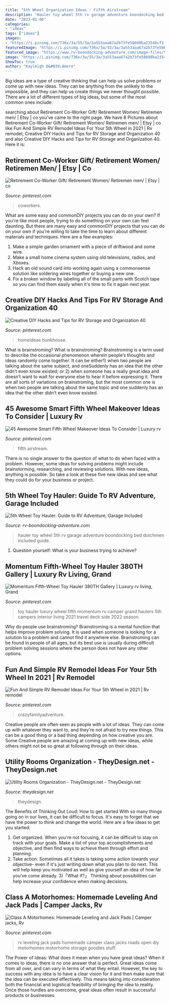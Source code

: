 ```yaml
---
title: "5th Wheel Organization Ideas - Fifth Airstream"
description: "Hauler toy wheel 5th rv garage adventure boondocking bed dutchmen included guide"
date: "2023-01-06"
categories:
- "ideas"
tags: ["ideas"]
images:
- "https://i.pinimg.com/736x/3a/55/3a/3a553aaa67a2b73fe58698ba23548cf1.jpg"
featuredImage: "https://i.pinimg.com/736x/3a/55/3a/3a553aaa67a2b73fe58698ba23548cf1.jpg"
featured_image: "https://www.rv-boondocking-adventure.com/image-files/5th-wheel-toy-hauler-rv.jpg"
image: "https://i.pinimg.com/736x/3a/55/3a/3a553aaa67a2b73fe58698ba23548cf1.jpg"
ShowToc: true
author: "Kayleigh D&#039;Amore"
---
```



Big ideas are a type of creative thinking that can help us solve problems or come up with new ideas. They can be anything from the unlikely to the impossible, and they can help us create things we never thought possible. There are a lot of different types of big ideas, but some of the most common ones include: 

	

		
searching about Retirement Co-Worker Gift/ Retirement Women/ Retiremen men/ | Etsy | co you've came to the right page. We have 8 Pictures about Retirement Co-Worker Gift/ Retirement Women/ Retiremen men/ | Etsy | co like Fun And Simple RV Remodel Ideas For Your 5th Wheel in 2021 | Rv remodel, Creative DIY Hacks and Tips for RV Storage and Organization 40 and also Creative DIY Hacks and Tips for RV Storage and Organization 40. Here it is:
		
    
## Retirement Co-Worker Gift/ Retirement Women/ Retiremen Men/ | Etsy | Co

<img loading=lazy src="https://i.pinimg.com/736x/3a/55/3a/3a553aaa67a2b73fe58698ba23548cf1.jpg" onerror="this.onerror=null;this.src='https://tse2.mm.bing.net/th?id=OIP.l-_p9_ALMA4ri-fPsLnvyAHaJ3&amp;pid=15.1';" alt="Retirement Co-Worker Gift/ Retirement Women/ Retiremen men/ | Etsy | co">

_Source: pinterest.com_

>coworkers. 

	

What are some easy and commonDIY projects you can do on your own?
If you're like most people, trying to do something on your own can feel daunting. But there are many easy and commonDIY projects that you can do on your own if you're willing to take the time to learn about different materials and techniques. Here are a few examples:
1. Make a simple garden ornament with a piece of driftwood and some wire.
2. Make a small home cinema system using old televisions, radios, and Xboxes.
3. Hack an old sound card into working again using a commonsense solution like soldering wires together or buying a new one.
4. Fix a broken window by labeling all of the small parts with Scotch tape so you can find them easily when it's time to fix it again next year.

    
## Creative DIY Hacks And Tips For RV Storage And Organization 40

<img loading=lazy src="https://i.pinimg.com/originals/8d/a6/d8/8da6d85dfeaa1b179b0f787d87d4e2b1.jpg" onerror="this.onerror=null;this.src='https://tse2.mm.bing.net/th?id=OIP.7Mfn924oW1_PDYI6COLxuwHaLH&amp;pid=15.1';" alt="Creative DIY Hacks and Tips for RV Storage and Organization 40">

_Source: pinterest.com_

>homeideas bunkhouse. 

	

What is brainstroming?
What is brainstroming? Brainstroming is a term used to describe the occasional phenomenon wherein people’s thoughts and ideas randomly come together. It can be either1) when two people are talking about the same subject, and oneSuddenly has an idea that the other didn’t even know existed; or 2) when someone has a really great idea and doesn’t want to wait for everyone else to hear it before expressing it. There are all sorts of variations on brainstroming, but the most common one is when two people are talking about the same topic and one suddenly has an idea that the other didn’t even know existed.

    
## 45 Awesome Smart Fifth Wheel Makeover Ideas To Consider | Luxury Rv

<img loading=lazy src="https://i.pinimg.com/736x/20/58/16/205816ed3144b48e13d6bef94ffbde62--luxury-fifth-wheel-luxury-rv.jpg" onerror="this.onerror=null;this.src='https://tse2.mm.bing.net/th?id=OIP.NJ_nllCLU6rdNfAdBqcr5AHaFj&amp;pid=15.1';" alt="45 Awesome Smart Fifth Wheel Makeover Ideas To Consider | Luxury rv">

_Source: pinterest.com_

>fifth airstream. 

	

There is no single answer to the question of what to do when faced with a problem. However, some ideas for solving problems might include brainstorming, researching, and reviewing solutions. With new ideas, anything is possible. So take a look at these five new ideas and see what they could do for your business or project.

    
## 5th Wheel Toy Hauler: Guide To RV Adventure, Garage Included

<img loading=lazy src="https://www.rv-boondocking-adventure.com/image-files/5th-wheel-toy-hauler-rv.jpg" onerror="this.onerror=null;this.src='https://tse2.mm.bing.net/th?id=OIP.TTHH9mC0uPdNkcxYpOaUOQHaHY&amp;pid=15.1';" alt="5th Wheel Toy Hauler: Guide to RV Adventure, Garage Included">

_Source: rv-boondocking-adventure.com_

>hauler toy wheel 5th rv garage adventure boondocking bed dutchmen included guide. 

	

1. Question yourself: What is your business trying to achieve? 

    
## Momentum Fifth-Wheel Toy Hauler 380TH Gallery | Luxury Rv Living, Grand

<img loading=lazy src="https://i.pinimg.com/736x/76/a2/5b/76a25b874cc237cc665c266cb4487a0c--momentum-toy-hauler-luxury-toy-hauler.jpg" onerror="this.onerror=null;this.src='https://tse4.mm.bing.net/th?id=OIP.Y6KknArBEnqAoviytIdXBwHaE7&amp;pid=15.1';" alt="Momentum Fifth-Wheel Toy Hauler 380TH Gallery | Luxury rv living, Grand">

_Source: pinterest.com_

>toy hauler luxury wheel fifth momentum rv camper grand haulers 5th campers interior living 2021 travel deck side 2022 season. 

	

Why do people use brainstroming?
Brainstroming is a mental function that helps improve problem solving. It is used when someone is looking for a solution to a problem and cannot find it anywhere else. Brainstroming can be found in people of all ages, but its best use is usually during difficult problem solving sessions where the person does not have any other options.

    
## Fun And Simple RV Remodel Ideas For Your 5th Wheel In 2021 | Rv Remodel

<img loading=lazy src="https://i.pinimg.com/736x/76/d0/72/76d072ead5e15dc57deb744a35c04466.jpg" onerror="this.onerror=null;this.src='https://tse3.mm.bing.net/th?id=OIP.SsqNWpktHvMCI5_h7_YnxgHaFj&amp;pid=15.1';" alt="Fun And Simple RV Remodel Ideas For Your 5th Wheel in 2021 | Rv remodel">

_Source: pinterest.com_

>crazyfamilyadventure. 

	

Creative people are often seen as people with a lot of ideas. They can come up with whatever they want to, and they're not afraid to try new things. This can be a good thing or a bad thing depending on how creative you are. Some Creative people are amazing at coming up with new ideas, while others might not be so great at following through on their ideas.

    
## Utility Rooms Organization - TheyDesign.net - TheyDesign.net

<img loading=lazy src="https://theydesign.net/wp-content/uploads/2017/07/best-ideas-about-laundry-room-organization-on-theydesign-within-utility-rooms-organization-utility-rooms-organization.jpg" onerror="this.onerror=null;this.src='https://tse4.mm.bing.net/th?id=OIP.RCbgEFrAUk-xfDcM21jXUQHaLH&amp;pid=15.1';" alt="Utility Rooms Organization - TheyDesign.net - TheyDesign.net">

_Source: theydesign.net_

>theydesign. 

	

The Benefits of Thinking Out Loud: How to get started
With so many things going on in our lives, it can be difficult to focus. It's easy to forget that we have the power to think and change the world. Here are a few ideas to get you started: 
1) Get organized. When you're not focusing, it can be difficult to stay on track with your goals. Make a list of your top accomplishments and objective, and then find ways to achieve them through effort and planning. 
2) Take action. Sometimes all it takes is taking some action towards your objective- even if it's just writing down what you plan to do next. This will help keep you motivated as well as give yourself an idea of how far you've come already. 
3)「What if?」 Thinking about possibilities can help increase your confidence when making decisions.

    
## Class A Motorhomes: Homemade Leveling And Jack Pads | Camper Jacks, Rv

<img loading=lazy src="https://i.pinimg.com/736x/f7/16/4f/f7164f5ea877467cf5e03b320d414e06--open-roads-goodies.jpg" onerror="this.onerror=null;this.src='https://tse2.mm.bing.net/th?id=OIP.GtnAdxQlX1vs2Q8eqAyEggHaFj&amp;pid=15.1';" alt="Class A Motorhomes: Homemade Leveling and Jack Pads | Camper jacks, Rv">

_Source: pinterest.com_

>rv leveling jack pads homemade camper class jacks roads open diy motorhomes motorhome storage goodies stuff. 

	

The Power of Ideas: What does it mean when you have great ideas?
When it comes to ideas, there is no one answer that is perfect. Great ideas come from all over, and can vary in terms of what they entail. However, the key to success with any idea is to have a clear vision for it and then make sure that the idea can be executed effectively. This means taking into consideration both the financial and logistical feasibility of bringing the idea to reality. Once those hurdles are overcome, great ideas often result in successful products or businesses.

